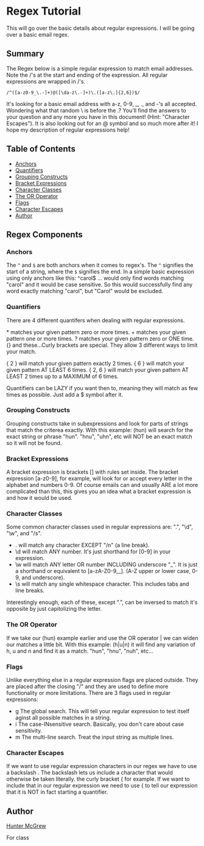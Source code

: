 # Regex Tutorial

This will go over the basic details about regular expressions. I will be going over a basic email regex. 

## Summary

The Regex below is a simple regular expression to match email addresses. 
Note the /'s at the start and ending of the expression. All regular expressions are wrapped in /'s.
```
/^([a-z0-9_\.-]+)@([\da-z\.-]+)\.([a-z\.]{2,6})$/
```
It's looking for a basic email address with a-z, 0-9, _, ., and -'s all accepted. Wondering what that random \ is before the .? You'll find the answers to your question and any more you have in this document! (Hint: "Character Escapes"). It is also looking out for an @ symbol and so much more after it! I hope my description of regular expressions help!

## Table of Contents

- [Anchors](#anchors)
- [Quantifiers](#quantifiers)
- [Grouping Constructs](#grouping-constructs)
- [Bracket Expressions](#bracket-expressions)
- [Character Classes](#character-classes)
- [The OR Operator](#the-or-operator)
- [Flags](#flags)
- [Character Escapes](#character-escapes)
- [Author](#author)

## Regex Components

### Anchors

The `^` and `$` are both anchors when it comes to regex's. The `^` signifies the start of a string, where the `$` signifies the end. In a simple basic expression using only anchors like this: ^carol$ ... would only find words matching "carol" and it would be case sensitive. So this would successfully find any word exactly matching "carol", but "Carol" would be excluded.

### Quantifiers

There are 4 different quantifers when dealing with regular expressions. 

 \*  matches your given pattern zero or more times.
 \+  matches your given pattern one or more times.
 ?  matches your given pattern zero or ONE time.
 {} and these...Curly brackets are special. They allow 3 different ways to limit your match.

 { 2 } will match your given pattern exactly 2 times.
 { 6 } will match your given pattern AT LEAST 6 times.
 { 2, 6 } will match your given pattern AT LEAST 2 times up to a MAXIMUM of 6 times. 

 Quantifiers can be LAZY if you want then to, meaning they will match as few times as possible. Just add a $ symbol after it. 


### Grouping Constructs

Grouping constructs take in subexpressions and look for parts of strings that match the criterea exactly. With this example: (hun) will search for the exact string or phrase "hun". "hnu", "uhn", etc will NOT be an exact match so it will not be found.

### Bracket Expressions

A bracket expression is brackets [] with rules set inside. The bracket expression [a-z0-9], for example, will look for or accept every letter in the alphabet and numbers 0-9. Of course emails can and usually ARE a lot more complicated than this, this gives you an idea what a bracket expression is and how it would be used.

### Character Classes

Some common character classes used in regular expressions are: ".", "\d", "\w", and "/s". 

+ . will match any character EXCEPT "/n" (a line break).
+ \d will match ANY number. It's just shorthand for [0-9] in your expression.
+ \w will match ANY letter OR number INCLUDING underscore "_". It is just a shorthand or equivalent to [a-zA-Z0-9__]. (A-Z upper or lower case, 0-9, and underscore).
+ \s will match any single whitespace character. This includes tabs and line breaks. 

Interestingly enough, each of these, except ".", can be inversed to match it's opposite by just capitolizing the letter. 

### The OR Operator

If we take our (hun) example earlier and use the OR operator | we can widen our matches a little bit. With this example: (h|u|n) it will find any variation of h, u and n and find it as a match. "hun", "hnu", "nuh", etc...

### Flags

Unlike everything else in a regular expression flags are placed outside. They are placed after the closing "/" and they are used to define more functionality or more limitations. There are 3 flags used in regular expressions:

+ g  The global search. This will tell your regular expression to test itself aginst all possible matches in a string.
+ i  The case-INsensitive search. Basically, you don't care about case sensitivity. 
+ m  The multi-line search. Treat the input string as multiple lines. 

### Character Escapes

If we want to use regular expression characters in our regex we have to use a backslash \. The backslash lets us include a character that would otherwise be taken literally. the curly bracket { for example. If we want to include that in our regular expression we need to use \{ to tell our expression that it is NOT in fact starting a quantifier. 

## Author

[Hunter McGrew](https://github.com/HunterMcGrew)

For class

